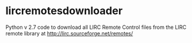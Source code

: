 lircremotesdownloader
=====================

Python v 2.7 code to download all LIRC Remote Control files from the LIRC remote library at http://lirc.sourceforge.net/remotes/
